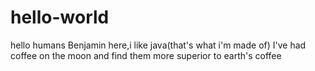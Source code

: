# hello-world
hello humans
Benjamin here,i like java(that's what i'm made of)
I've had coffee on the moon and find them more superior to earth's coffee
